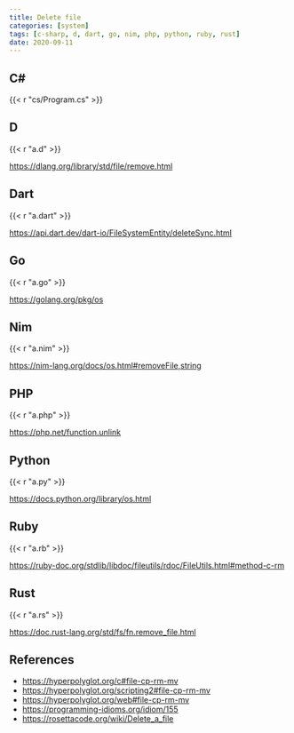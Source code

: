 ```yaml
---
title: Delete file
categories: [system]
tags: [c-sharp, d, dart, go, nim, php, python, ruby, rust]
date: 2020-09-11
---
```


## C#

{{< r "cs/Program.cs" >}}

## D

{{< r "a.d" >}}

<https://dlang.org/library/std/file/remove.html>

## Dart

{{< r "a.dart" >}}

<https://api.dart.dev/dart-io/FileSystemEntity/deleteSync.html>

## Go

{{< r "a.go" >}}

<https://golang.org/pkg/os>

## Nim

{{< r "a.nim" >}}

<https://nim-lang.org/docs/os.html#removeFile,string>

## PHP

{{< r "a.php" >}}

<https://php.net/function.unlink>

## Python

{{< r "a.py" >}}

<https://docs.python.org/library/os.html>

## Ruby

{{< r "a.rb" >}}

<https://ruby-doc.org/stdlib/libdoc/fileutils/rdoc/FileUtils.html#method-c-rm>

## Rust

{{< r "a.rs" >}}

<https://doc.rust-lang.org/std/fs/fn.remove_file.html>

## References

- <https://hyperpolyglot.org/c#file-cp-rm-mv>
- <https://hyperpolyglot.org/scripting2#file-cp-rm-mv>
- <https://hyperpolyglot.org/web#file-cp-rm-mv>
- <https://programming-idioms.org/idiom/155>
- <https://rosettacode.org/wiki/Delete_a_file>
